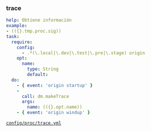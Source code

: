 ### trace

```yml
help: Obtiene información
example:
- (({}.tmp.proc.sig))
task:
  require:
    config:
      - .*(\.local|\.dev|\.test|\.pre|\.stage) origin
    opt:
      name:
        type: String
        default:
  do:
    - { event: 'origin startup' }
    -
      call: dm.makeTrace
      args:
        name: (({}.opt.name))
    - { event: 'origin windup' }
```
[```config/proc/trace.yml```](../config/proc/trace.yml)
